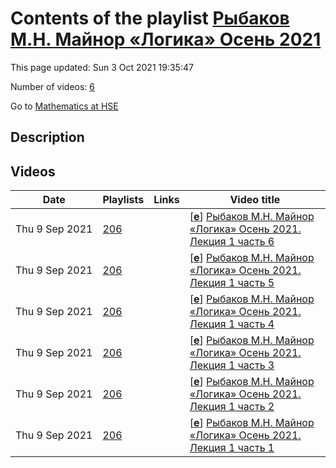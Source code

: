 # Contents of the playlist [Рыбаков М.Н.  Майнор «Логика» Осень 2021](https://www.youtube.com/playlist?list=PLq3E5oubNNoAiWYOxXE5PrcgL3Ezy6cS4)

This page updated: Sun 3 Oct 2021 19:35:47

Number of videos: [6](#videos)

Go to [Mathematics at HSE](../README.md)

## Description



## Videos

|Date|Playlists|Links|Video title|
|---|---|---|---|
| Thu&nbsp;9&nbsp;Sep&nbsp;2021 | [206](../playlists/206 "Рыбаков М.Н.  Майнор «Логика» Осень 2021") |  | [[**e**](https://studio.youtube.com/video/nVHqx0e_LYg/edit "Edit")] [Рыбаков М.Н.  Майнор «Логика» Осень 2021.   Лекция 1 часть 6](https://www.youtube.com/watch?v=nVHqx0e_LYg&list=PLq3E5oubNNoAiWYOxXE5PrcgL3Ezy6cS4 "Год набора 2019") |
| Thu&nbsp;9&nbsp;Sep&nbsp;2021 | [206](../playlists/206 "Рыбаков М.Н.  Майнор «Логика» Осень 2021") |  | [[**e**](https://studio.youtube.com/video/L9OhQ_SMggU/edit "Edit")] [Рыбаков М.Н.  Майнор «Логика» Осень 2021. Лекция 1 часть 5](https://www.youtube.com/watch?v=L9OhQ_SMggU&list=PLq3E5oubNNoAiWYOxXE5PrcgL3Ezy6cS4 "Год набора 2019") |
| Thu&nbsp;9&nbsp;Sep&nbsp;2021 | [206](../playlists/206 "Рыбаков М.Н.  Майнор «Логика» Осень 2021") |  | [[**e**](https://studio.youtube.com/video/KwJYgcxTd0A/edit "Edit")] [Рыбаков М.Н.  Майнор «Логика» Осень 2021. Лекция 1 часть 4](https://www.youtube.com/watch?v=KwJYgcxTd0A&list=PLq3E5oubNNoAiWYOxXE5PrcgL3Ezy6cS4 "Год набора 2019") |
| Thu&nbsp;9&nbsp;Sep&nbsp;2021 | [206](../playlists/206 "Рыбаков М.Н.  Майнор «Логика» Осень 2021") |  | [[**e**](https://studio.youtube.com/video/fC80jbtdAnw/edit "Edit")] [Рыбаков М.Н.  Майнор «Логика» Осень 2021. Лекция 1 часть 3](https://www.youtube.com/watch?v=fC80jbtdAnw&list=PLq3E5oubNNoAiWYOxXE5PrcgL3Ezy6cS4 "Год набора 2019") |
| Thu&nbsp;9&nbsp;Sep&nbsp;2021 | [206](../playlists/206 "Рыбаков М.Н.  Майнор «Логика» Осень 2021") |  | [[**e**](https://studio.youtube.com/video/mGjp5kiStoU/edit "Edit")] [Рыбаков М.Н.  Майнор «Логика» Осень 2021. Лекция 1 часть 2](https://www.youtube.com/watch?v=mGjp5kiStoU&list=PLq3E5oubNNoAiWYOxXE5PrcgL3Ezy6cS4 "Год набора 2019") |
| Thu&nbsp;9&nbsp;Sep&nbsp;2021 | [206](../playlists/206 "Рыбаков М.Н.  Майнор «Логика» Осень 2021") |  | [[**e**](https://studio.youtube.com/video/2yvy7IDPiDY/edit "Edit")] [Рыбаков М.Н.  Майнор «Логика» Осень 2021. Лекция 1 часть 1](https://www.youtube.com/watch?v=2yvy7IDPiDY&list=PLq3E5oubNNoAiWYOxXE5PrcgL3Ezy6cS4 "Год набора 2019") |
